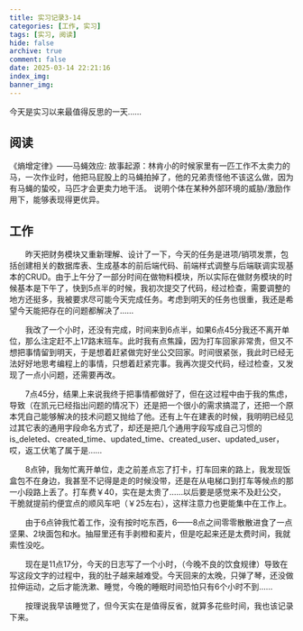 ```yaml
---
title: 实习记录3-14
categories: [工作, 实习]
tags: [实习, 阅读]
hide: false
archive: true
comment: false
date: 2025-03-14 22:21:16
index_img:
banner_img:
---
```

今天是实习以来最值得反思的一天……
<!-- more -->

## 阅读
《熵增定律》——马蝇效应:
故事起源：林肯小的时候家里有一匹工作不太卖力的马，一次作业时，他把马屁股上的马蝇拍掉了，他的兄弟责怪他不该这么做，因为有马蝇的蛰咬，马匹才会更卖力地干活。
说明个体在某种外部环境的威胁/激励作用下，能够表现得更优异。

## 工作
&emsp;&emsp;昨天把财务模块又重新理解、设计了一下，今天的任务是进项/销项发票，包括创建相关的数据库表、生成基本的前后端代码、前端样式调整与后端联调实现基本的CRUD。由于上午分了一部分时间在做物料模块，所以实际在做财务模块的时候基本是下午了，快到5点半的时候，我初次提交了代码，经过检查，需要调整的地方还挺多，我被要求尽可能今天完成任务。考虑到明天的任务也很重，我还是希望今天能把存在的问题都解决了……

&emsp;&emsp;我改了一个小时，还没有完成，时间来到6点半，如果6点45分我还不离开单位，那么注定赶不上17路末班车。此时我有点焦躁，因为打车回家非常贵，但又不想把事情留到明天，于是想着赶紧做完好坐公交回家。时间很紧张，我此时已经无法好好地思考编程上的事情，只想着赶紧完事。我再次提交代码，经过检查，又发现了一点小问题，还需要再改。

&emsp;&emsp;7点45分，结果上来说我终于把事情都做好了，但在这过程中由于我的焦虑，导致（在凯元已经指出问题的情况下）还是把一个很小的需求搞混了，还把一个原本凭自己能够解决的技术问题又抛给了他。还有上午在建表的时候，我明明已经见过其它表的通用字段命名方式了，却还是把几个通用字段写成自己习惯的is_deleted、created_time、updated_time、created_user、updated_user，哎，返工伏笔了属于是……

&emsp;&emsp;8点钟，我匆忙离开单位，走之前差点忘了打卡，打车回来的路上，我发现饭盒包不在身边，我甚至不记得是走的时候没带，还是在从电梯口到打车等候点的那一小段路上丢了。打车费￥40，实在是太贵了……以后要是感觉来不及赶公交，干脆就提前约便宜点的顺风车吧（￥25左右），这样注意力也更能集中在工作上。

&emsp;&emsp;由于6点钟我忙着工作，没有按时吃东西，6——8点之间零零散散进食了一点坚果、2块面包和水。抽屉里还有手剥橙和麦片，但是吃起来还是太费时间，我就索性没吃。

&emsp;&emsp;现在是11点17分，今天的日志写了一个小时，（今晚不良的饮食规律）导致在写这段文字的过程中，我的肚子越来越难受。今天回来的太晚，只弹了琴，还没做拉伸运动，之后才能洗漱、睡觉，今晚的睡眠时间恐怕只有6个小时不到……

&emsp;&emsp;按理说我早该睡觉了，但今天实在是值得反省，就算多花些时间，我也该记录下来。
